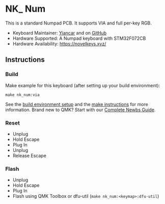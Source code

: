 # NK_ Num

This is a standard Numpad PCB. It supports VIA and full per-key RGB.

* Keyboard Maintainer: [Yiancar](http://yiancar-designs.com/) and on [GitHub](https://github.com/yiancar)
* Hardware Supported: A Numpad keyboard with STM32F072CB
* Hardware Availability: https://novelkeys.xyz/

## Instructions

### Build

Make example for this keyboard (after setting up your build environment):

    make nk_num:via

See the [build environment setup](https://docs.qmk.fm/#/getting_started_build_tools) and the [make instructions](https://docs.qmk.fm/#/getting_started_make_guide) for more information. Brand new to QMK? Start with our [Complete Newbs Guide](https://docs.qmk.fm/#/newbs).

### Reset

- Unplug
- Hold Escape
- Plug In
- Unplug
- Release Escape

### Flash

- Unplug
- Hold Escape
- Plug In
- Flash using QMK Toolbox or dfu-util (`make nk_num:<keymap>:dfu-util`)
